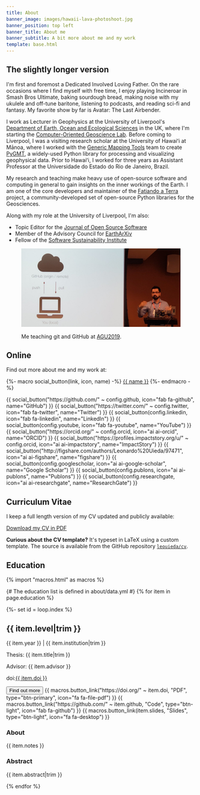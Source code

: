 ```yaml
---
title: About
banner_image: images/hawaii-lava-photoshoot.jpg
banner_position: top left
banner_title: About me
banner_subtitle: A bit more about me and my work
template: base.html
---
```


<section class="mb-5">

## The slightly longer version

I'm first and foremost a Dedicated Involved Loving Father.
On the rare occasions where I find myself with free time, I enjoy
playing Incineroar in Smash Bros Ultimate,
baking sourdough bread,
making noise with my ukulele and off-tune baritone,
listening to podcasts,
and reading sci-fi and fantasy.
My favorite show by far is Avatar: The Last Airbender.

I work as Lecturer in Geophysics at the University of Liverpool's
[Department of Earth, Ocean and Ecological Sciences][deoes] in the UK,
where I'm starting the [Computer-Oriented Geoscience Lab][compeolab].
Before coming to Liverpool, I was a visiting research scholar at the
University of Hawaiʻi at Mānoa, where I worked with the
[Generic Mapping Tools][gmt] team to create [PyGMT][pygmt], a widely-used
Python library for processing and visualizing geophysical data.
Prior to Hawaiʻi, I worked for three years as Assistant Professor at the
Universidade do Estado do Rio de Janeiro, Brazil.

My research and teaching make heavy use of open-source software and computing
in general to gain insights on the inner workings of the Earth.
I am one of the core developers and maintainer of the
[Fatiando a Terra][fatiando] project, a community-developed set of open-source
Python libraries for the Geosciences.

Along with my role at the University of Liverpool, I'm also:

* Topic Editor for the [Journal of Open Source Software](https://joss.theoj.org/)
* Member of the Advisory Council for [EarthArXiv](https://eartharxiv.org/)
* Fellow of the [Software Sustainability Institute][ssi-fellowship]

<figure class="mt-5">

![Me teaching git and GitHub at AGU2019](../images/teaching-git-at-agu2019.jpg)

<figcaption>

Me teaching git and GitHub at [AGU2019](https://github.com/agu-ossi/2019-agu-oss).

</figcaption>
</figure>

</section>
<section class="mb-5">

<h2>Online</h2>

Find out more about me and my work at:

{%- macro social_button(link, icon, name) -%}
  <a class="btn btn-outline-light me-2 mb-3" target="_blank" href="{{ link }}"><i class="{{ icon }} me-1" aria-hidden="true"></i> {{ name }}</a>
{%- endmacro -%}

<div id="social-links">
{{ social_button("https://github.com/" ~ config.github, icon="fab fa-github", name="GitHub") }}
{{ social_button("https://twitter.com/" ~ config.twitter, icon="fab fa-twitter", name="Twitter") }}
{{ social_button(config.linkedin, icon="fab fa-linkedin", name="LinkedIn") }}
{{ social_button(config.youtube, icon="fab fa-youtube", name="YouTube") }}
{{ social_button("https://orcid.org/" ~ config.orcid, icon="ai ai-orcid", name="ORCID") }}
{{ social_button("https://profiles.impactstory.org/u/" ~ config.orcid, icon="ai ai-impactstory", name="ImpactStory") }}
{{ social_button("http://figshare.com/authors/Leonardo%20Uieda/97471", icon="ai ai-figshare", name="figshare") }}
{{ social_button(config.googlescholar, icon="ai ai-google-scholar", name="Google Scholar") }}
{{ social_button(config.publons, icon="ai ai-publons", name="Publons") }}
{{ social_button(config.researchgate, icon="ai ai-researchgate", name="ResearchGate") }}
</div>

</section>
<section class="mb-5">

<h2 id="cv">Curriculum Vitae</h2>

I keep a full length version of my CV updated and publicly available:

<a class="btn btn-primary mb-3" href="https://www.leouieda.com/cv/leonardo_uieda_cv.pdf" target="_blank" type="application/pdf" rel="external noopener noreferrer">
<i class="me-1 fa fa-download" aria-hidden="true"></i>
Download my CV in PDF
</a>

<div class="callout">

**Curious about the CV template?** It's typeset in LaTeX using a custom
template. The source is available from the GitHub repository
<a class="nowrap" href="https://github.com/leouieda/cv"><i class="mx-1 fab fa-github" aria-hidden="true"></i><code>leouieda/cv</code></a>.

</div>

</section>
<section class="mb-5">

## Education

{% import "macros.html" as macros %}

{# The education list is defined in about/data.yml #}
{% for item in page.education %}

<div class="mb-3">
{%- set id = loop.index %}
<h2 class="fs-4 mb-1">
  {{ item.level|trim }}
</h2>
<p class="mb-1">
  <span class="text-muted">{{ item.year }}</span>
  |
  {{ item.institution|trim }}
</p>
<p class="mb-1 text-muted fs-6">
  Thesis: {{ item.title|trim }}
</p>
<p class="mb-1 text-muted fs-6">
  Advisor: {{ item.advisor }}
</p>
<p class="text-muted fs-6">
  doi:<a href="https://doi.org/{{ item.doi }}">{{ item.doi }}</a>
</p>
<button class="btn btn-secondary btn-sm me-1 mb-2" type="button"
    data-bs-toggle="collapse" data-bs-target="#collapse-abstract-{{ id }}"
    aria-expanded="false" aria-controls="collapse-abstract-{{ id }}">
  Find out more <i class="fa fa-chevron-circle-down ms-1" aria-hidden="true"></i>
</button>
{{ macros.button_link("https://doi.org/" ~ item.doi, "PDF", type="btn-primary", icon="fa fa-file-pdf") }}
{{ macros.button_link("https://github.com/" ~ item.github, "Code", type="btn-light", icon="fab fa-github") }}
{{ macros.button_link(item.slides, "Slides", type="btn-light", icon="fa fa-desktop") }}
<div id="collapse-abstract-{{ id }}" class="collapse paper-info mt-2 overflow-hidden">
  <h3 class="">About</h3>
  {{ item.notes }}
  <h3 class="">Abstract</h3>
  <p>{{ item.abstract|trim }}</p>
</div>
</div>

{% endfor %}

</section>


[deoes]: https://www.liverpool.ac.uk/earth-ocean-and-ecological-sciences/
[compeolab]: https://www.compgeolab.org
[gmt]: https://www.generic-mapping-tools.org
[pygmt]: https://www.pygmt.org/
[fatiando]: https://www.fatiando.org
[ssi-fellowship]: https://software.ac.uk/about/fellows/leonardo-uieda
[swung]: https://softwareunderground.org/
